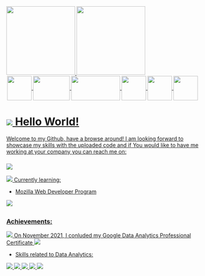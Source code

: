 <div> 
 <a href="https://github.com/theodinstudent">
  <img height=180em src="https://github-readme-stats.vercel.app/api?username=theodinstudent&show_icons=true&bg_color=ffffff&title_color=198559&icon_color=198559&hide_border=true&text_color=5c6461&custom_title=My%20Github%20Stats&include_all_commits=true&count_private=true"/>
  <img height=180em src="https://github-readme-stats.vercel.app/api/top-langs/?username=theodinstudent&layout=compact&langs_count=20&bg_color=ffffff&title_color=198559&icon_color=198559&hide_border=true&text_color=5c6461&custom_title=Languages"/>
</div>
 
 
 <div align="center">
  <img align="center" height="64" width="64" src="https://cdn.jsdelivr.net/gh/devicons/devicon/icons/linux/linux-original.svg"/>
  <img align="center" height="64" width="96" src="https://www.vectorlogo.zone/logos/sqlite/sqlite-ar21.svg"/>
  <img align="center" height="64" width="128" src="https://www.vectorlogo.zone/logos/google_bigquery/google_bigquery-ar21.svg"/>
  <img align="center" height="64" width="64" src="https://cdn.jsdelivr.net/gh/devicons/devicon/icons/mysql/mysql-original-wordmark.svg"/>
  <img align="center" height="64" width="64" src="https://cdn.jsdelivr.net/gh/devicons/devicon/icons/postgresql/postgresql-original-wordmark.svg"/>
  <img align="center" height="64" width="64" src="https://cdn.jsdelivr.net/gh/devicons/devicon/icons/ruby/ruby-original-wordmark.svg"/>
  
</div>

# <img src="https://img.icons8.com/external-vitaliy-gorbachev-flat-vitaly-gorbachev/40/000000/external-megaphone-cyber-monday-vitaliy-gorbachev-flat-vitaly-gorbachev-1.png"/> Hello World!

Welcome to my Github, have a browse around!
I am looking forward to showcase my skills with the uploaded code and if You would like to have me working at your company you can reach me on:

### <img src="https://img.icons8.com/color/40/000000/studying.png"/>
 <img src="https://img.icons8.com/dusk/64/000000/mind-map--v2.png"/> Currently learning:
* Mozilla Web Developer Program
<img src="https://img.icons8.com/color/64/000000/html-5--v1.png"/> 



## 

### Achievements:

<img src="https://img.icons8.com/external-vitaliy-gorbachev-lineal-color-vitaly-gorbachev/25/000000/external-certificate-award-vitaliy-gorbachev-lineal-color-vitaly-gorbachev-2.png"/> On November 2021, I conluded my Google Data Analytics Professional Certificate <img src="https://img.icons8.com/external-vitaliy-gorbachev-lineal-color-vitaly-gorbachev/25/000000/external-certificate-award-vitaliy-gorbachev-lineal-color-vitaly-gorbachev-2.png"/>

-  Skills related to Data Analytics:

 <img src="https://img.icons8.com/external-becris-flat-becris/64/000000/external-r-data-science-becris-flat-becris.png"/> <img src="https://img.icons8.com/color/64/000000/mysql-logo.png"/> <img src="https://img.icons8.com/color/64/000000/postgreesql.png"/> <img src="https://img.icons8.com/color/64/000000/ms-excel.png"/> <img src="https://img.icons8.com/color/64/000000/tableau-software.png"/>

<!--
- 👯 I’m looking to collaborate on ...
- 🤔 I’m looking for help with ...
- 💬 Ask me about ...
- 📫 How to reach me: ...
- 😄 Pronouns: ...
- ⚡ Fun fact: ...
-->

